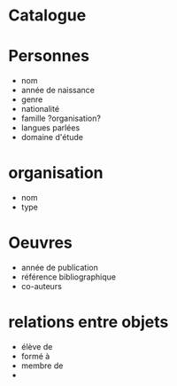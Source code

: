 # Catalogue

# Personnes
- nom
- année de naissance
- genre
- nationalité
- famille ?organisation?
- langues parlées
- domaine d'étude

# organisation
- nom
- type

# Oeuvres
- année de publication
- référence bibliographique
- co-auteurs 

# relations entre objets
- élève de
- formé à
- membre de 
- 
